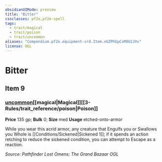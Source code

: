 ```yaml
---
obsidianUIMode: preview
title: "Bitter"
cssclasses: pf2e,pf2e-spell
tags:
  - trait/magical
  - trait/poison
  - trait/uncommon
aliases: "Compendium.pf2e.equipment-srd.Item.nGZPhGpCxM8U1JXv"
license: OGL
---
```

# Bitter
## Item 9
### [uncommon](uncommon.md "Uncommon Rarity Trait")[[magical|Magical]][[3-Rules/trait_reference/poison|Poison]]


**Price** 135 gp; 
**Bulk** 0; **Size** med
**Usage** etched-onto-armor

While you wear this acrid armor, any creature that Engulfs you or Swallows you Whole is [[Conditions/Sickened|Sickened 1]]; if it spends an action retching to reduce the sickened condition, you can attempt to Escape as a reaction.

*Source: Pathfinder Lost Omens: The Grand Bazaar*
*OGL*